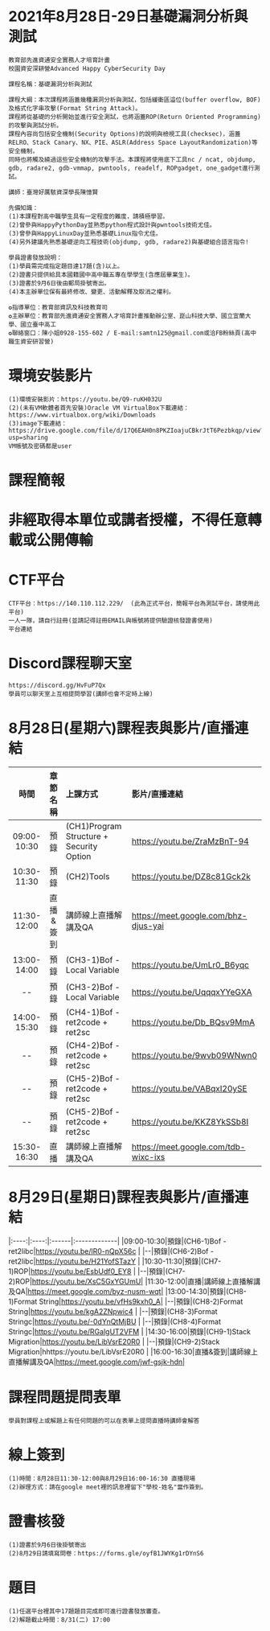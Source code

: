 # 2021年8月28日-29日基礎漏洞分析與測試

```
教育部先進資通安全實務人才培育計畫
校園資安深耕營Advanced Happy CyberSecurity Day

課程名稱：基礎漏洞分析與測試

課程大綱：本次課程將涵蓋幾種漏洞分析與測試，包括緩衝區溢位(buffer overflow, BOF)及格式化字串攻擊(Format String Attack)。
課程將從基礎的分析開始並進行安全測試，也將涵蓋ROP(Return Oriented Programming)的攻擊與測試分析。
課程內容尚包括安全機制(Security Options)的說明與檢視工具(checksec)，涵蓋RELRO、Stack Canary、NX、PIE、ASLR(Address Space LayoutRandomization)等安全機制，
同時也將觸及繞過這些安全機制的攻擊手法。本課程將使用底下工具nc / ncat, objdump, gdb, radare2, gdb-vmmap, pwntools, readelf, ROPgadget, one_gadget進行測試。

講師：臺灣好厲駭資深學長陳憶賢

先備知識：
(1)本課程對高中職學生具有一定程度的難度，請積極學習。
(2)曾參與HappyPythonDay並熟悉python程式設計與pwntools技術尤佳。
(3)曾參與HappyLinuxDay並熟悉基礎Linux指令尤佳。
(4)另外建議先熟悉基礎逆向工程技術(objdump, gdb, radare2)與基礎組合語言指令!

學員證書發放說明：
(1)學員需完成指定題目達17題(含)以上。 
(2)證書只提供給具本國籍國中高中職五專在學學生(含應屆畢業生)。  
(3)證書於9月6日後由郵局掛號寄出。  
(4)本主辦單位保有最終修改、變更、活動解釋及取消之權利。     

✪指導單位：教育部資訊及科技教育司
✪主辦單位：教育部先進資通安全實務人才培育計畫推動辦公室、崑山科技大學、國立宜蘭大學、國立臺中高工
✪聯絡窗口：陳小姐0928-155-602 / E-mail:samtn125@gmail.com或洽FB粉絲頁(高中職生資安研習營)
```

# 環境安裝影片
```
(1)環境安裝影片：https://youtu.be/Q9-ruKH032U
(2)(未有VM軟體者首先安裝)Oracle VM VirtualBox下載連結：https://www.virtualbox.org/wiki/Downloads
(3)image下載連結：https://drive.google.com/file/d/17Q6EAH0n8PKZIoajuCBkrJtT6Pezbkqp/view?usp=sharing
VM帳號及密碼都是user
```
# 課程簡報

# 非經取得本單位或講者授權，不得任意轉載或公開傳輸

# CTF平台
```
CTF平台：https://140.110.112.229/  (此為正式平台，簡報平台為測試平台，請使用此平台)
一人一隊，請自行註冊(並請記得註冊EMAIL與帳號將提供驗證核發證書使用)
平台連結
```

# Discord課程聊天室
```
https://discord.gg/HvFuP7Qx
學員可以聊天室上互相提問學習(講師也會不定時上線)
```

# 8月28日(星期六)課程表與影片/直播連結

|時間|章節名稱|上課方式|影片/直播連結|
|:----:|:----:|:------|:-------------|
|09:00-10:30|預錄|(CH1)Program Structure + Security Option|https://youtu.be/ZraMzBnT-94|
|10:30-11:30|預錄|(CH2)Tools|https://youtu.be/DZ8c81Gck2k |
|11:30-12:00|直播&簽到|講師線上直播解講及QA|https://meet.google.com/bhz-djus-yai|
|13:00-14:00|預錄|(CH3-1)Bof - Local Variable|https://youtu.be/UmLr0_B6yqc |
|--|預錄|(CH3-2)Bof - Local Variable|https://youtu.be/UqqqxYYeGXA |
|14:00-15:30|預錄|(CH4-1)Bof - ret2code + ret2sc|https://youtu.be/Db_BQsv9MmA |
|--|預錄|(CH4-2)Bof - ret2code + ret2sc|https://youtu.be/9wvb09WNwn0 |
|--|預錄|(CH5-2)Bof - ret2code + ret2sc|https://youtu.be/VABqxI20ySE|
|--|預錄|(CH5-2)Bof - ret2code + ret2sc|https://youtu.be/KKZ8YkSSb8I|
|15:30-16:30|直播|講師線上直播解講及QA|https://meet.google.com/tdb-wixc-ixs|


# 8月29日(星期日)課程表與影片/直播連結
|:----:|:----:|:------|:-------------|
|09:00-10:30|預錄|(CH6-1)Bof - ret2libc|https://youtu.be/lR0-nQpX56c |
|--|預錄|(CH6-2)Bof - ret2libc|https://youtu.be/H21YofSTazY |
|10:30-11:30|預錄|(CH7-1)ROP|https://youtu.be/EsbUdf0_EY8 |
|--|預錄|(CH7-2)ROP|https://youtu.be/XsC5GxYGUmU|
|11:30-12:00|直播|講師線上直播解講及QA|https://meet.google.com/byz-nusm-wqt|
|13:00-14:30|預錄|(CH8-1)Format String|https://youtu.be/vfHs9kxh0_A|
|--|預錄|(CH8-2)Format String|https://youtu.be/kgA2ZNpwic4 |
|--|預錄|(CH8-3)Format Stringc|https://youtu.be/-0dYnQtMjBU |
|--|預錄|(CH8-4)Format Stringc|https://youtu.be/RGalgUT2VFM |
|14:30-16:00|預錄|(CH9-1)Stack Migration|https://youtu.be/LibVsrE20R0 |
|--|預錄|(CH9-2)Stack Migration|hhttps://youtu.be/LibVsrE20R0 |
|16:00-16:30|直播&簽到|講師線上直播解講及QA|https://meet.google.com/jwf-gsjk-hdn|

# 課程問題提問表單
```
學員對課程上或解題上有任何問題的可以在表單上提問直播時講師會解答

```

# 線上簽到

```
(1)時間：8月28日11:30-12:00與8月29日16:00-16:30 直播現場
(2)辦理方式：請在google meet裡的訊息裡留下"學校-姓名"當作簽到。

```

# 證書核發
```
(1)證書於9月6日後掛號寄出
(2)8月29日請填寫問卷：https://forms.gle/oyfB1JWYKg1rDYnS6
```

# 題目
```
(1)任選平台裡其中17題題目完成即可進行證書發放審查。
(2)解題截止時間：8/31(二) 17:00
```
